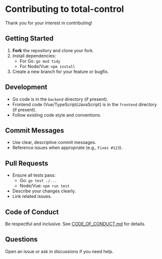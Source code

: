# Contributing to total-control

Thank you for your interest in contributing!

## Getting Started

1. **Fork** the repository and clone your fork.
2. Install dependencies:
    - For Go: `go mod tidy`
    - For Node/Vue: `npm install`
3. Create a new branch for your feature or bugfix.

## Development

- Go code is in the `backend` directory (if present).
- Frontend code (Vue/TypeScript/JavaScript) is in the `frontend` directory (if present).
- Follow existing code style and conventions.

## Commit Messages

- Use clear, descriptive commit messages.
- Reference issues when appropriate (e.g., `Fixes #123`).

## Pull Requests

- Ensure all tests pass:
    - Go: `go test ./...`
    - Node/Vue: `npm run test`
- Describe your changes clearly.
- Link related issues.

## Code of Conduct

Be respectful and inclusive. See [CODE\_OF\_CONDUCT.md](CODE_OF_CONDUCT.md) for details.

## Questions

Open an issue or ask in discussions if you need help.